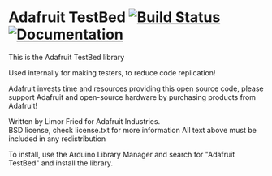 # Adafruit TestBed [![Build Status](https://github.com/adafruit/Adafruit_TestBed/workflows/Arduino%20Library%20CI/badge.svg)](https://github.com/adafruit/Adafruit_TestBed/actions)[![Documentation](https://github.com/adafruit/ci-arduino/blob/master/assets/doxygen_badge.svg)](http://adafruit.github.io/Adafruit_TestBed/html/index.html)

This is the Adafruit TestBed library

Used internally for making testers, to reduce code replication!

Adafruit invests time and resources providing this open source code, please support Adafruit and open-source hardware by purchasing products from Adafruit!

Written by Limor Fried for Adafruit Industries.  
BSD license, check license.txt for more information
All text above must be included in any redistribution

To install, use the Arduino Library Manager and search for "Adafruit TestBed" and install the library.
